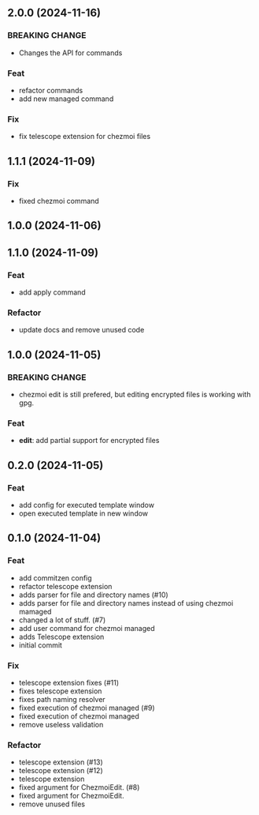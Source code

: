 ## 2.0.0 (2024-11-16)

### BREAKING CHANGE

- Changes the API for commands

### Feat

- refactor commands
- add new managed command

### Fix

- fix telescope extension for chezmoi files

## 1.1.1 (2024-11-09)

### Fix

- fixed chezmoi command

## 1.0.0 (2024-11-06)

## 1.1.0 (2024-11-09)

### Feat

- add apply command

### Refactor

- update docs and remove unused code

## 1.0.0 (2024-11-05)

### BREAKING CHANGE

- chezmoi edit is still prefered, but editing encrypted files is working with gpg.

### Feat

- **edit**: add partial support for encrypted files

## 0.2.0 (2024-11-05)

### Feat

- add config for executed template window
- open executed template in new window

## 0.1.0 (2024-11-04)

### Feat

- add commitzen config
- refactor telescope extension
- adds parser for file and directory names (#10)
- adds parser for file and directory names instead of using chezmoi mamaged
- changed a lot of stuff. (#7)
- add user command for chezmoi managed
- adds Telescope extension
- initial commit

### Fix

- telescope extension fixes (#11)
- fixes telescope extension
- fixes path naming resolver
- fixed execution of chezmoi managed (#9)
- fixed execution of chezmoi managed
- remove useless validation

### Refactor

- telescope extension (#13)
- telescope extension (#12)
- telescope extension
- fixed argument for ChezmoiEdit. (#8)
- fixed argument for ChezmoiEdit.
- remove unused files
